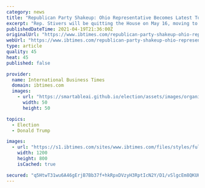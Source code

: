 ```yaml
---
category: news
title: "Republican Party Shakeup: Ohio Representative Becomes Latest To Resign Amid Trump Influence"
excerpt: "Rep. Stivers will be quitting the House on May 16, moving to the Ohio Chamber of Commerce as CEO and President. No reason was given for his departure."
publishedDateTime: 2021-04-19T21:36:00Z
originalUrl: "https://www.ibtimes.com/republican-party-shakeup-ohio-representative-becomes-latest-resign-amid-trump-3183776"
webUrl: "https://www.ibtimes.com/republican-party-shakeup-ohio-representative-becomes-latest-resign-amid-trump-3183776"
type: article
quality: 45
heat: 45
published: false

provider:
  name: International Business Times
  domain: ibtimes.com
  images:
    - url: "https://smartableai.github.io/election/assets/images/organizations/ibtimes.com-50x50.jpg"
      width: 50
      height: 50

topics:
  - Election
  - Donald Trump

images:
  - url: "https://s1.ibtimes.com/sites/www.ibtimes.com/files/styles/full/public/2013/08/16/republican-party-cpac-2013.jpg"
    width: 1200
    height: 800
    isCached: true

secured: "q5HtwT31wu6A46gErjB7Bb37f+hkRpxDVzyH3RptIcN2Y/D1/vSlgcEm8QKUKLSO4d7lcXujNiNzQvd5RsxtGRBlu4wn8BKXOw9KNB54MYig+67Q74b4d2WzZeB6wv241yarjTxLzMLLTz6EbqDsBWFzVxkh/X4eVtYRdNgvXkiyQbUq8Fn3QZDVlY90pObHFciel06B0PEAJXez40NsQC1ngZLZNC4hkK2QOOcBS+Ea3uVIsCC1nm3fcPleDP/Gn0eAKTmo+86M2ruDLPReDMg97JsOAiw1qhTRsTp86/mblNf2tnjdsqmwaEbC0j9GZBjDFCgMXMLIrYno4c3RVtnX2KCYvULBMjo8K72h1XE=;oEnIG6mMMYEHIUeRCbCxhg=="
---
```


